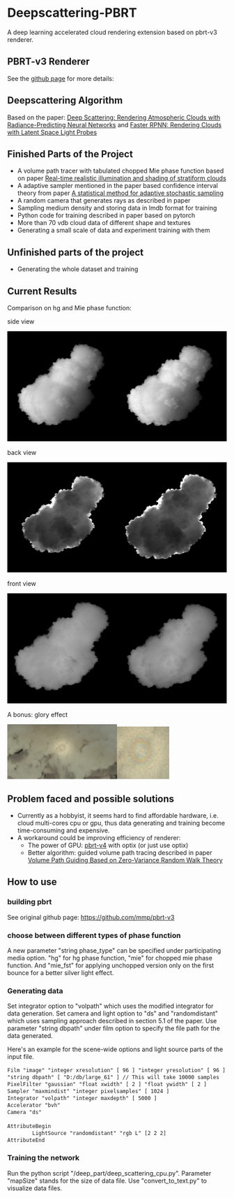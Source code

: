 Deepscattering-PBRT
===============

A deep learning accelerated cloud rendering extension based on pbrt-v3 renderer.

PBRT-v3 Renderer
--------------
See the [github page](https://github.com/mmp/pbrt-v3) for more details: 

Deepscattering Algorithm
--------------------
Based on the paper: [Deep Scattering: Rendering Atmospheric Clouds with Radiance-Predicting Neural Networks](https://la.disneyresearch.com/publication/deep-scattering/) and [Faster RPNN: Rendering Clouds with Latent Space Light Probes](https://dl.acm.org/doi/10.1145/3355088.3365150)

Finished Parts of the Project
--------------------
- A volume path tracer with tabulated chopped Mie phase function based on paper [Real-time realistic illumination and shading of stratiform clouds](http://www-evasion.imag.fr/Publications/2006/BNL06/)
- A adaptive sampler mentioned in the paper based confidence interval theory from paper [A statistical method for adaptive stochastic sampling](https://www.sciencedirect.com/science/article/abs/pii/009784938790029X)
- A random camera that generates rays as described in paper
- Sampling medium density and storing data in lmdb format for training
- Python code for training described in paper based on pytorch
- More than 70 vdb cloud data of different shape and textures
- Generating a small scale of data and experiment training with them

Unfinished parts of the project
--------------------
- Generating the whole dataset and training

Current Results
--------------------
Comparison on hg and Mie phase function:  

side view  

<img src="https://github.com/LarsPh/deepscattering-pbrt/blob/data_generation/Gallery/irre_7_s_mie.png?raw=true" width=50% height=50%><img src="https://github.com/LarsPh/deepscattering-pbrt/blob/data_generation/Gallery/irre_7_s_hg.png?raw=true" width=50% height=50%>

back view

<img src="https://github.com/LarsPh/deepscattering-pbrt/blob/data_generation/Gallery/irre_7_b_miefst.png?raw=true" width=50% height=50%><img src="https://github.com/LarsPh/deepscattering-pbrt/blob/data_generation/Gallery/irre_7_b_hg.png?raw=true" width=50% height=50%>

front view

<img src="https://github.com/LarsPh/deepscattering-pbrt/blob/data_generation/Gallery/irre_7_f_miefst.jpg?raw=true" width=50% height=50%><img src="https://github.com/LarsPh/deepscattering-pbrt/blob/data_generation/Gallery/irre_7_f_hg.jpg?raw=true" width=50% height=50%>

A bonus: glory effect

<img src="https://github.com/LarsPh/deepscattering-pbrt/blob/data_generation/Gallery/glory.png?raw=true" width=50% height=50%><img src="https://github.com/LarsPh/deepscattering-pbrt/blob/data_generation/Gallery/glory_scaled.png?raw=true" width="120" height="120">

Problem faced and possible solutions
--------------------
- Currently as a hobbyist, it seems hard to find affordable hardware, i.e. cloud multi-cores cpu or gpu, thus data generating and training become time-consuming and expensive.
- A workaround could be improving efficiency of renderer: 
  - The power of GPU: [pbrt-v4](https://github.com/mmp/pbrt-v4) with optix (or just use optix)
  - Better algorithm: guided volume path tracing described in paper [Volume Path Guiding Based on Zero-Variance Random Walk Theory](https://dl.acm.org/doi/10.1145/3230635)

How to use
-------------
### building pbrt
  See original github page: https://github.com/mmp/pbrt-v3 
### choose between different types of phase function
  A new parameter "string phase_type" can be specified under participating media option. "hg" for hg phase function, "mie" for chopped mie phase function. And "mie_fst" for applying unchopped version only on the first bounce for a better silver light effect.
### Generating data
  Set integrator option to "volpath" which uses the modified integrator for data generation. Set camera and light option to "ds" and "randomdistant" which uses sampling approach described in section 5.1 of the paper. Use parameter "string dbpath" under film option to specify the file path for the data generated.
  
  Here's an example for the scene-wide options and light source parts of the input file.

~~~
Film "image" "integer xresolution" [ 96 ] "integer yresolution" [ 96 ] "string dbpath" [ "D:/db/large_61" ] // This will take 10000 samples
PixelFilter "gaussian" "float xwidth" [ 2 ] "float ywidth" [ 2 ]
Sampler "maxmindist" "integer pixelsamples" [ 1024 ]
Integrator "volpath" "integer maxdepth" [ 5000 ]
Accelerator "bvh"
Camera "ds"
	    
AttributeBegin
		LightSource "randomdistant" "rgb L" [2 2 2]
AttributeEnd
~~~

### Training the network
  Run the python script "/deep_part/deep_scattering_cpu.py". Parameter "mapSize" stands for the size of data file. Use "convert_to_text.py" to visualize data files.
